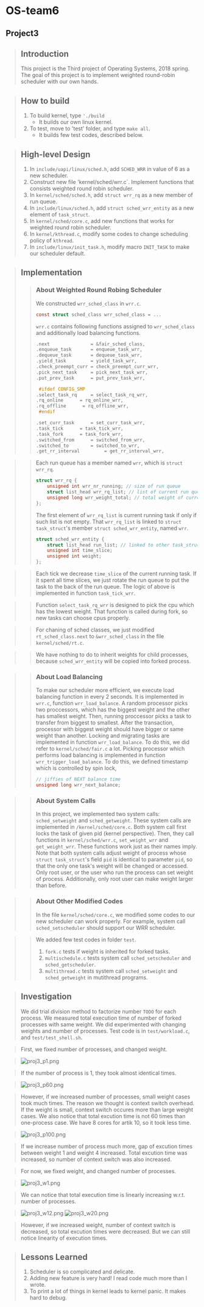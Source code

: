 OS-team6
========
Project3
--------

> ## Introduction
>  This project is the Third project of Operating Systems, 2018 spring.
> The goal of this project is to implement weighted round-robin scheduler with our own hands. 

> ## How to build
> 1. To build kernel, type `'./build`
>     * It builds our own linux kernel.
> 2. To test, move to 'test' folder, and type `make all`.
>     * It builds few test codes, described below.

> ## High-level Design
> 1. In `include/uapi/linux/sched.h`, add `SCHED_WRR` in value of 6 as a new scheduler. 
> 2. Construct new file 'kernel/sched/wrr.c`. Implement functions that consists weighted round robin scheduler.
> 3. In `kernel/sched/sched.h`, add `struct wrr_rq` as a new member of run queue.
> 4. In `include/linux/sched.h`, add `struct sched_wrr_entity` as a new element of `task_struct`.
> 5. In `kernel/sched/core.c`, add new functions that works for weighted round robin scheduler.
> 6. In `kernel/kthread.c`, modify some codes to change scheduling policy of `kthread`.
> 7. In `include/linux/init_task.h`, modify macro `INIT_TASK` to make our scheduler default.

> ## Implementation
> > ### About Weighted Round Robing Scheduler
> > We constructed `wrr_sched_class` in `wrr.c`.
> >
> > ```C
> > const struct sched_class wrr_sched_class = ...
> > ```
> >
> > `wrr.c` contains following functions assigned to `wrr_sched_class`
> > and additionally load balancing functions.
> > 
> >	```C
> > .next       		= &fair_sched_class,
> >	.enqueue_task       = enqueue_task_wrr,
> >	.dequeue_task       = dequeue_task_wrr,
> >	.yield_task         = yield_task_wrr,
> >	.check_preempt_curr = check_preempt_curr_wrr,
> >	.pick_next_task     = pick_next_task_wrr,
> >	.put_prev_task      = put_prev_task_wrr,
> >	
> >	 #ifdef CONFIG_SMP
> >	.select_task_rq     = select_task_rq_wrr,
> >	.rq_online      = rq_online_wrr,
> >	.rq_offline      = rq_offline_wrr,
> >  #endif
> >
> >	.set_curr_task      = set_curr_task_wrr,
> >	.task_tick      = task_tick_wrr,
> >	.task_fork      = task_fork_wrr,
> >	.switched_from      = switched_from_wrr,
> >	.switched_to        = switched_to_wrr,
> >	.get_rr_interval         = get_rr_interval_wrr,
> > ```

> > Each run queue has a member named `wrr`, which is `struct wrr_rq`.
> > ```C
> > struct wrr_rq {
> >     unsigned int wrr_nr_running; // size of run queue
> >     struct list_head wrr_rq_list; // list of current run queue
> >     unsigned long wrr_weight_total; // total weight of current run queue
> > };
> > ```
> > The first element of `wrr_rq_list` is current running task if only if such list is not empty.
> > That `wrr_rq_list` is linked to `struct task_struct`'s member `struct sched_wrr_entity`, named `wrr`.
> > ```C
> > struct sched_wrr_entity {
> >     struct list_head run_list; // linked to other task_struct, or wrr_rq
> >     unsigned int time_slice;
> >     unsigned int weight;
> > };
> > ```

> > Each tick we decrease `time_slice` of the current running task.
> > If it spent all time slices, we just rotate the run queue to put the task to the back of the run queue.
> > The logic of above is implemented in function `task_tick_wrr`.

> > Function `select_task_rq_wrr` is designed to pick the cpu which has the lowest weight.
> > That function is called during fork, so new tasks can choose cpus properly.

> > For chaning of sched classes, we just modified `rt_sched_class.next` to `&wrr_sched_class` in the file `kernel/sched/rt.c`.

> > We have nothing to do to inherit weights for child processes, because `sched_wrr_entity` will be copied into forked process.

> > ### About Load Balancing
> > To make our scheduler more efficient, we execute load balancing function in every 2 seconds.
> > It is implemented in `wrr.c`, function `wrr_load_balance`.
> > A random processor picks two proccessors, which has the biggest weight and the other has smallest weight.
> > Then, running proccessor picks a task to transfer from biggest to smallest.
> > After the transaction, processor with biggest weight should have bigger or same weight than another.
> > Locking and migrating tasks are implemented in function `wrr_load_balance`.
> > To do this, we did refer to `kernel/sched/fair.c` a lot.
> > Picking processor which performs load balancing is implemented in function `wrr_trigger_load_balance`.
> > To do this, we defined timestamp which is controlled by spin lock,
> > ```C
> > // jiffies of NEXT balance time
> > unsigned long wrr_next_balance;
> > ```

> > ### About System Calls
> > In this project, we implemented two system calls: `sched_setweight` and `sched_getweight`.
> > These system calls are implemented in `/kernel/sched/core.c`.
> > Both system call first locks the task of given pid (kernel perspective).
> > Then, they call functions in `kernel/sched/wrr.c`, `set_weight_wrr` and `get_weight_wrr`.
> > These functions work just as their names imply.
> > Note that both system calls adjust weight of process whose `struct task_struct`'s field `pid` is identical to parameter `pid`,
> > so that the only one task's weight will be changed or accessed.
> > Only root user, or the user who run the process can set weight of process.
> > Additionally, only root user can make weight larger than before.

> > ### About Other Modified Codes
> > In the file `kernel/sched/core.c`, we modified some codes to our new scheduler can work properly.
> > For example, system call `sched_setscheduler` should support our WRR scheduler.

> > We added few test codes in folder `test`.
> > 1. `fork.c` tests if weight is inherited for forked tasks.
> > 1. `multischedule.c` tests system call `sched_setscheduler` and `sched_getscheduler`.
> > 1. `multithread.c` tests system call `sched_setweight` and `sched_getweight` in mutithread programs.

> ## Investigation
> We did trial division method to factorize number `TODO` for each process.
> We measured total execution time of number of forked processes with same weight.
> We did experimented with changing weights and number of processes.
> Test code is in `test/workload.c`, and `test/test_shell.sh`.

> First, we fixed number of processes, and changed weight.

> ![proj3_p1.png](./images/proj3_p1.png)

> If the number of process is 1, they took almost identical times.

> ![proj3_p60.png](./images/proj3_p60.png)

> However, if we increased number of processes, small weight cases took much times.
> The reason we thought is context switch overhead.
> If the weight is small, context switch occures more than large weight cases.
> We also notice that total excution time is not 60 times than one-process case.
> We have 8 cores for artik 10, so it took less time.

> ![proj3_p100.png](./images/proj3_p100.png)

> If we increase number of process much more, gap of excution times between weight 1 and weight 4 increased.
> Total excution time was increased, so number of context switch was also increased.

> For now, we fixed weight, and changed number of processes.

> ![proj3_w1.png](./images/proj3_w1.png)

> We can notice that total execution time is linearly increasing w.r.t. number of processes.

> ![proj3_w12.png](./images/proj3_w12.png)
> ![proj3_w20.png](./images/proj3_w20.png)

> However, if we increased weight, number of context switch is decreased, so total excution times were decreased.
> But we can still notice linearity of execution times.

> ## Lessons Learned
> 1. Scheduler is so complicated and delicate.
> 1. Adding new feature is very hard! I read code much more than I wrote.
> 1. To print a lot of things in kernel leads to kernel panic. It makes hard to debug.
